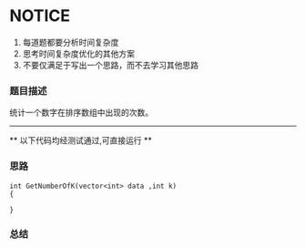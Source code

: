# NOTICE
1. 每道题都要分析时间复杂度
2. 思考时间复杂度优化的其他方案
3. 不要仅满足于写出一个思路，而不去学习其他思路

### 题目描述
统计一个数字在排序数组中出现的次数。


****
** 以下代码均经测试通过,可直接运行 **   

### 思路

```
int GetNumberOfK(vector<int> data ,int k) 
{
    
}
```

### 总结
